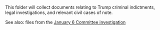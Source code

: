 This folder will collect documents relating to Trump criminal indictments, legal investigations, and relevant civil cases of note.

See also: files from the [January 6 Committee investigation](https://github.com/doctorparadox/historical-texts/tree/master/january-6)
